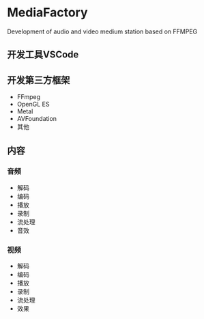 # MediaFactory
Development of audio and video medium station based on FFMPEG
## 开发工具VSCode

## 开发第三方框架
- FFmpeg
- OpenGL ES
- Metal
- AVFoundation
- 其他

## 内容
### 音频
  - 解码
  - 编码
  - 播放
  - 录制
  - 流处理
  - 音效
  
### 视频
  - 解码
  - 编码
  - 播放
  - 录制
  - 流处理
  - 效果 
